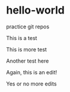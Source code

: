 # hello-world
practice git repos

This is a test

This is more test

Another test here

Again, this is an edit! 

Yes or no more edits
